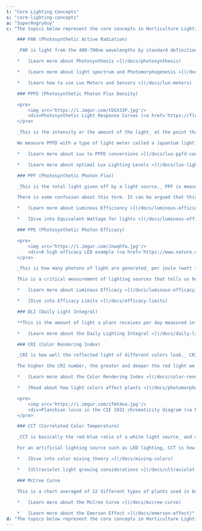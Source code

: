 ```yaml
---
t: "Core Lighting Concepts"
s: "core-lighting-concepts"
a: "SuperAngryGuy"
c: "The topics below represent the core concepts in Horticulture Lighting Theory. This article features basic definitions to get you started on this science.

    ### PAR (Photosynthetic Active Radiation)

    _PAR is light from the 400-700nm wavelengths by standard definition_ (far red light that has a wavelength longer than 700nm is not be included). It is important to understand PAR is what we measure and not a unit of measurement: for example, '300 PAR' makes no sense because the person could be talking about PAR watts. As a reference, around 4.6 µmol/m2/sec is one PAR watt/m2 for white light (CRI 80).

    *   [Learn more about Photosynthesis »](/docs/photosynthesis)

    *   [Learn more about light spectrum and Photomorphogenesis »](/docs/photomorphogenesis)

    *   [Learn how to use Lux Meters and Sensors »](/docs/lux-meters)

    ### PPFD (Photosynthetic Photon Flux Density)

    <pre>
        <img src='https://i.imgur.com/tbSX33P.jpg'/>
        <div>Photosynthetic Light Response Curves (<a href='https://fluence.science/science-articles/horticulture-lighting-metrics/'>source</a>)</div>
    </pre>

    _This is the intensity or the amount of the light_ at the point that the measurement was made. **Lux is a close white light equivalent.** PPFD is measured in units of µmol/m2/sec or 'micromoles per square meter per second' also written as µmol m-2 s-1. This unit of light alone tells nothing about the wavelength(s) of light, only the amount of PAR when measuring PAR in this unit.

    We measure PPFD with a type of light meter called a [quantum light meter](https://amzn.to/3yiwoSy). Quantum in this case is not some gimmick marketing term but rather to emphasize that the meter is measuring the actual number of photons, the quanta or individual particle of the electromagnetic field, being radiated to a space (such as the top of a plant canopy).

    *   [Learn more about Lux to PPFD conversions »](/docs/lux-ppfd-conversion)

    *   [Learn more about optimal Lux Lighting Levels »](/docs/lux-lighting-levels)

    ### PPF (Photosynthetic Photon Flux)

    _This is the total light given off by a light source._ PPF is measured in µmol/sec or 'micromoles per second' also written as µmol s-1. **Lumens is a close white light equivalent**. PPE times the wattage of the light equals PPF.

    There is some confusion about this term. It can be argued that this is the same as PPFD but it is being defined by [ASABE](https://asabe.org) and will most certainly be accepted as an industry standard to define how much light is being given radiated by a lighting source. It can be a bit naive to use PPF to try to calculate PPFD numbers: if you do then be sure that you over estimate.

    *   [Learn more about Luminous Efficiency »](/docs/luminous-efficiency)

    *   [Dive into Equivalent Wattage for lights »](/docs/luminous-efficiency)

    ### PPE (Photosynthetic Photon Efficacy)

    <pre>
        <img src='https://i.imgur.com/Jnwqhfa.jpg'/>
        <div>A high efficacy LED example (<a href='https://www.nature.com/articles/s41438-020-0283-7'>source</a>)</div>
    </pre>

    _This is how many photons of light are generated_ per joule (watt * second) of energy input. PPF/Watts will give the PPE. **Lumens per watt is a close white light equivalent.** PPE is measured in µmol/joule or 'micromoles per joule' also written as µmol/J.

    This is a critical measurement of lighting sources that tells us how much light is being radiated per amount of energy consumed by the light source. It is literally a metric of how many photons are being produced per joule of energy input. Top end grow lights put out about 2.4 umol/joule, while low end lights are about 0.9-1.3 uMol/joule. With cheaper lights you may save money initially but you will get hit with much higher energy usage costs long term. As a general rule, don't buy a grow light for professional use unless you know the uMol/joule number.

    *   [Learn more about Luminous Efficacy »](/docs/luminous-efficacy)

    *   [Dive into Efficacy Limits »](/docs/efficacy-limits)

    ### DLI (Daily Light Integral)

    **This is the amount of light a plant receives per day measured in mol/m2/d** or 'moles per square meter per day'. An easy way to quickly calculate the DLI is to take 100 umol/m2/sec * 24 hours = DLI of 8.5. We can say that 24 hour lighting at 200 umol/m2/sec is a DLI of 17 mol/m2/day. If I have 400 umol/m2/sec of light for 16 hours per day then the DLI is 4 * 8.5 constant * (16/24) of a day = round up to DLI of 23 mol/m2/day. The constant is actually 8.6 for 100 umol/m2/sec at 24 hour lighting but 8.5 is easier to calculate.

    *   [Learn more about the Daily Lighting Integral »](/docs/daily-lighting-integral)

    ### CRI (Color Rendering Index)

    _CRI is how well the reflected light of different colors look._ CRI 90 and above light will have deeper reds that will read lower with a lux meter, although the true PPFD levels may be the same. The deeper reds is why CRI 80 and 90 have different lux to PPFD conversion values. Roughly speaking, a CRI 100 light has a luminous efficacy of around 250-260 LPW (lumens per watt) at 100% efficiency, CRI 95 is 280 LPW, CRI 90 is 300 LPW, and CRI 80 is 320 LPW. In the real world, these numbers can vary by 10% or so.

    The higher the CRI number, the greater and deeper the red light we will have. Our eyes have less red light sensitivity compared to other colors, so a really high CRI light will have less lumens per watt although there may be the same amount of light being produced as umol/sec and as perceived by the plant.

    *   [Learn more about the Color Rendering Index »](/docs/color-rendering-index)

    *   [Read about how light colors affect plants »](/docs/photomorphogenesis)

    <pre>
        <img src='https://i.imgur.com/zTmt4oa.jpg'/>
        <div>Planckian locus in the CIE 1931 chromaticity diagram (<a href='https://en.wikipedia.org/wiki/Planckian_locus#/media/File:PlanckianLocus.png'>source</a>)</div>
    </pre>

    ### CCT (Correlated Color Temperature)

    _CCT is basically the red-blue ratio of a white light source_ and correlates to (i.e. appears to us as) the color temperature of a black body radiation source in degrees kelvin. Higher CCT, having more blue light, will keep plants more compact at a given lighting level. 3000K and 3500K are pretty common for all around use. Roughly speaking, 2700K is 10% blue, 4200K is 20% blue, and 6500K is 30% blue.

    For an artificial lighting source such as LED lighting, CCT is how white light is perceived. Cool white will have a higher blue light ratio and be at a higher CCT such as 6500K. Warm white will have a higher red light ratio and have a lower CCT such as 2700K. Higher color temperatures are common for vegetative growth since the higher blue light ration will help keep plants more compact.

    *   [Dive into color mixing theory »](/docs/mixing-colors)

    *   [Ultraviolet light growing considerations »](/docs/ultraviolet-growing)

    ### McCree Curve

    This is a chart averaged of 22 different types of plants used in botany that **shows the amount of photosynthesis that occurs by wavelength**. The McCree curve is only valid at 50 uMol/m2/sec of monochromatic light with the single leaf model but a useful starting point. The McCree curve is different than absorption curves of pigments isolated from a plant leaf and gives much more realistic information as to how plants respond to photosynthesis by wavelength.

    *   [Learn more about the McCree Curve »](/docs/mccree-curve)
    
    *   [Learn more about the Emerson Effect »](/docs/emerson-effect)"
d: "The topics below represent the core concepts in Horticulture Lighting Theory: learn about PAR, PPFD, PPE, CCT, McCree Curve and the Emerson far red Effect. This article features basic definitions to get you started on this amazing science."
---
```

